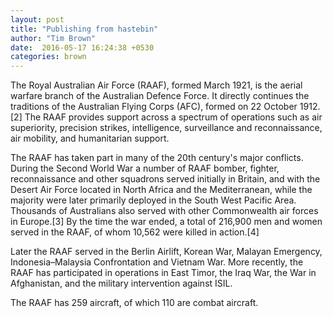 ```yaml
---
layout: post
title: "Publishing from hastebin"
author: "Tim Brown"
date:  2016-05-17 16:24:38 +0530
categories: brown
---
```


The Royal Australian Air Force (RAAF), formed March 1921, is the aerial warfare branch of the Australian Defence Force. It directly continues the traditions of the Australian Flying Corps (AFC), formed on 22 October 1912.[2] The RAAF provides support across a spectrum of operations such as air superiority, precision strikes, intelligence, surveillance and reconnaissance, air mobility, and humanitarian support.

The RAAF has taken part in many of the 20th century's major conflicts. During the Second World War a number of RAAF bomber, fighter, reconnaissance and other squadrons served initially in Britain, and with the Desert Air Force located in North Africa and the Mediterranean, while the majority were later primarily deployed in the South West Pacific Area. Thousands of Australians also served with other Commonwealth air forces in Europe.[3] By the time the war ended, a total of 216,900 men and women served in the RAAF, of whom 10,562 were killed in action.[4]

Later the RAAF served in the Berlin Airlift, Korean War, Malayan Emergency, Indonesia–Malaysia Confrontation and Vietnam War. More recently, the RAAF has participated in operations in East Timor, the Iraq War, the War in Afghanistan, and the military intervention against ISIL.

The RAAF has 259 aircraft, of which 110 are combat aircraft.
